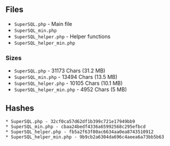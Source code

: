 ## Files

* `SuperSQL.php` - Main file
* `SuperSQL_min.php`
* `SuperSQL_helper.php` - Helper functions
* `SuperSQL_helper_min.php`

### Sizes

* `SuperSQL.php` - 31173 Chars (31.2 MB)
* `SuperSQL_min.php` - 13494 Chars (13.5 MB)
* `SuperSQL_helper.php` - 10105 Chars (10.1 MB)
* `SuperSQL_helper_min.php` - 4952 Chars (5 MB)

## Hashes

```
* SuperSQL.php - 32cf0ca57d62df1b399c721e17949bb9
* SuperSQL_min.php - cbaa24bedf4336a65992568c295efbcd
* SuperSQL_helper.php - fb5a2f63f80ac6634aa0ea8743510912
* SuperSQL_helper_min.php - 9b9cb2a6304da696c4aeea6a73bb5b63
```
